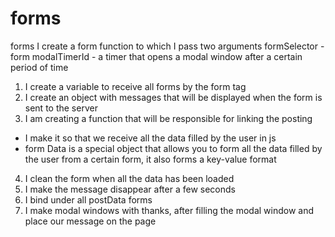 # forms
forms
I create a form function to which I pass two arguments
formSelector - form
modalTimerId - a timer that opens a modal window after a certain period of time
1) I create a variable to receive all forms by the form tag
2) I create an object with messages that will be displayed when the form is sent to the server
3) I am creating a function that will be responsible for linking the posting
* I make it so that we receive all the data filled by the user in js
* form Data is a special object that allows you to form all the data filled by the user from a certain form, it also forms a key-value format
4) I clean the form when all the data has been loaded
5) I make the message disappear after a few seconds
6) I bind under all postData forms
7) I make modal windows with thanks, after filling the modal window and place our message on the page
